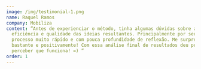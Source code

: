 ```yaml
---
image: /img/testimonial-1.png
name: Raquel Ramos
company: Mobiliza
content: ”Antes de experienciar o método, tinha algumas dúvidas sobre a
  eficiência e qualidade das ideias resultantes. Principalmente por ser um
  processo muito rápido e com pouca profundidade de reflexão. Me surpreendi
  bastante e positivamente! Com essa análise final de resultados deu pra
  perceber que funciona! =) ”
order: 1
---
```

